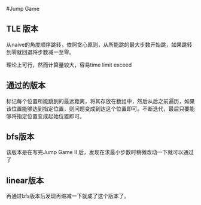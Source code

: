 #Jump Game

## TLE 版本

从naive的角度顺序跳转，依照贪心原则，从所能跳的最大步数开始跳，如果跳转到零就回退将步数减一至零。

理论上可行，然而计算量较大，容易time limit exceed

## 通过的版本

标记每个位置所能跳到的最远距离，将其存放在数组中，然后从后之前遍历，如果该位置能够达到指定位置，则问题变成到达这个位置即可。不断迭代，最后只要能够将指定位置变成起始位置即可。

## bfs版本

该版本是在写完Jump Game II 后，发现在求最小步数时稍微改动一下就可以通过了

## linear版本

再通过bfs版本后发现再缩减一下就成了这个版本了。
